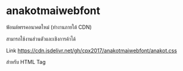 # anakotmaiwebfont
ฟ้อนต์พรรคอนาคตใหม่ (ทำงานภายใต้  CDN)

สามารถใช้งานส่วนตัวและเชิงการค้าได้

Link https://cdn.jsdelivr.net/gh/cpx2017/anakotmaiwebfont/anakot.css

สำหรับ HTML Tag <link href='https://cdn.jsdelivr.net/gh/cpx2017/anakotmaiwebfont/anakot.css' rel='stylesheet'>
